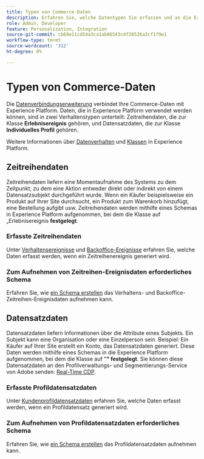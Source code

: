```yaml
---
title: Typen von Commerce-Daten
description: Erfahren Sie, welche Datentypen Sie erfassen und an die Experience Platform senden können.
role: Admin, Developer
feature: Personalization, Integration
source-git-commit: cb69e11cd54a3ca1ab66543c4f28526a3cf1f9e1
workflow-type: tm+mt
source-wordcount: '312'
ht-degree: 0%

---
```


# Typen von Commerce-Daten

Die [Datenverbindungserweiterung](overview.md) verbindet Ihre Commerce-Daten mit Experience Platform. Daten, die in Experience Platform verwendet werden können, sind in zwei Verhaltenstypen unterteilt: Zeitreihendaten, die zur Klasse **Erlebnisereignis** gehören, und Datensatzdaten, die zur Klasse **Individuelles Profil** gehören.

Weitere Informationen über [Datenverhalten](https://experienceleague.adobe.com/docs/experience-platform/xdm/schema/composition.html#data-behaviors) und [Klassen](https://experienceleague.adobe.com/docs/experience-platform/xdm/schema/composition.html#class) in Experience Platform.

## Zeitreihendaten

Zeitreihendaten liefern eine Momentaufnahme des Systems zu dem Zeitpunkt, zu dem eine Aktion entweder direkt oder indirekt von einem Datensatzsubjekt durchgeführt wurde. Wenn ein Käufer beispielsweise ein Produkt auf Ihrer Site durchsucht, ein Produkt zum Warenkorb hinzufügt, eine Bestellung aufgibt usw. Zeitreihendaten werden mithilfe eines Schemas in Experience Platform aufgenommen, bei dem die Klasse auf „Erlebnisereignis **festgelegt**.

### Erfasste Zeitreihendaten

Unter [Verhaltensereignisse](events.md) und [Backoffice-Ereignisse](events-backoffice.md) erfahren Sie, welche Daten erfasst werden, wenn ein Zeitreihenereignis generiert wird.

### Zum Aufnehmen von Zeitreihen-Ereignisdaten erforderliches Schema

Erfahren Sie, wie [ein Schema erstellen](update-xdm.md) das Verhaltens- und Backoffice-Zeitreihen-Ereignisdaten aufnehmen kann.

## Datensatzdaten

Datensatzdaten liefern Informationen über die Attribute eines Subjekts. Ein Subjekt kann eine Organisation oder eine Einzelperson sein. Beispiel: Ein Käufer auf Ihrer Site erstellt ein Konto, das Datensatzdaten generiert. Diese Daten werden mithilfe eines Schemas in die Experience Platform aufgenommen, bei dem die Klasse auf &quot;**&quot; festgelegt**. Sie können diese Datensatzdaten an den Profilverwaltungs- und Segmentierungs-Service von Adobe senden: [Real-Time CDP](https://experienceleague.adobe.com/docs/experience-platform/rtcdp/intro/rtcdp-intro/overview.html?lang=de).

### Erfasste Profildatensatzdaten

Unter [Kundenprofildatensatzdaten](events-profilerecord.md) erfahren Sie, welche Daten erfasst werden, wenn ein Profildatensatz generiert wird.

### Zum Aufnehmen von Profildatensatzdaten erforderliches Schema

Erfahren Sie, wie [ein Schema erstellen](profile-data.md) das Profildatensatzdaten aufnehmen kann.
